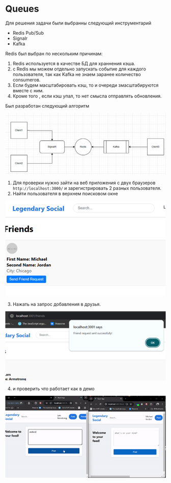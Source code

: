 # Queues

Для решения задачи были выбранны следующий инструментарий

* Redis Pub/Sub
* Signalr
* Kafka
  
Redis был выбран по нескольким причинам:
1) Redis используется в качестве БД для храннения кэша.
2) с Redis мы можем отдельно запускать событие для каждого пользователя, так как Kafka не знаем заранее количество consumerов.
3) Если будем масштабировать кэш, то и очереди змасштабируются вместе с ним.
4) Кроме того , если кэш упал, то нет смысла отправлять обновления. 

Был разработан следующий алгоритм

 ![diagram](https://github.com/olegtar83/OtusHomework/blob/master/Reports/Queues/diagram.png)    

 
1) Для проверки нужно зайти на веб приложения с двух браузеров `http://localhost:3000/` и зарегистрировать 2 разных пользователя.
2) Найти пользователя в верхнем поисковом окне
   
 ![friend](https://github.com/olegtar83/OtusHomework/blob/master/Reports/Queues/addfriend.png)    

3) Нажать на запрос добавления в друзья.

 ![added](https://github.com/olegtar83/OtusHomework/blob/master/Reports/Queues/addesSuccess.png)    

4) и проверить что работает как в демо

 ![demo](https://github.com/olegtar83/OtusHomework/blob/master/Reports/Queues/demo.gif)   
